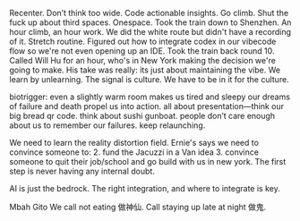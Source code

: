 Recenter. Don’t think too wide. Code actionable insights. Go climb. Shut the fuck up about third spaces. Onespace. Took the train down to Shenzhen. An hour climb, an hour work. We did the white route but didn't have a recording of it. Stretch routine. Figured out how to integrate codex in our vibecode flow so we're not even opening up an IDE. Took the train back round 10. Called Will Hu for an hour, who's in New York making the decision we're going to make. His take was really: its just about maintaining the vibe. We learn by unlearning. The signal is culture. We have to be in it for the culture.

biotrigger: even a slightly warm room makes us tired and sleepy
our dreams of failure and death propel us into action.
all about presentation—think our big bread qr code. think about sushi gunboat.
people don’t care enough about us to remember our failures. keep relaunching.

We need to learn the reality distortion field.
Ernie's says we need to convince someone to:
2. fund the Jacuzzi in a Van idea
3. convince someone to quit their job/school and go build with us in new york.
The first step is never having any internal doubt.

AI is just the bedrock. The right integration, and where to integrate is key.

Mbah Gito
We call not eating 做神仙. Call staying up late at night 做鬼.
